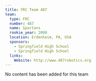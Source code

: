 ```yaml
---
title: FRC Team 487
team:
  type: FRC
  number: 487
  name: Spartans
  rookie_year: 2000
  location: Erdenheim, PA, USA
  sponsors:
    - Springfield High School
    - Springfield High School
  links:
    Website: http://www.487robotics.org
---
```

No content has been added for this team